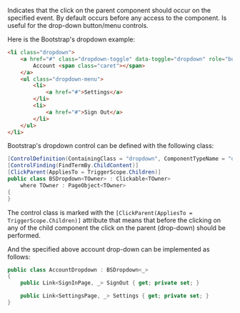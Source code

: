 Indicates that the click on the parent component should occur on the specified event. By default occurs before any access to the component. Is useful for the drop-down button/menu controls.

Here is the Bootstrap's dropdown example:

```html
<li class="dropdown">
    <a href="#" class="dropdown-toggle" data-toggle="dropdown" role="button">
        Account <span class="caret"></span>
    </a>
    <ul class="dropdown-menu">
        <li>
            <a href="#">Settings</a>
        </li>
        <li>
            <a href="#">Sign Out</a>
        </li>
    </ul>
</li>
```

Bootstrap's dropdown control can be defined with the following class:

```cs
[ControlDefinition(ContainingClass = "dropdown", ComponentTypeName = "dropdown")]
[ControlFinding(FindTermBy.ChildContent)]
[ClickParent(AppliesTo = TriggerScope.Children)]
public class BSDropdown<TOwner> : Clickable<TOwner>
    where TOwner : PageObject<TOwner>
{
}
```

The control class is marked with the `[ClickParent(AppliesTo = TriggerScope.Children)]` attribute that means that before the clicking on any of the child component the click on the parent (drop-down) should be performed.

And the specified above account drop-down can be implemented as follows:

```cs
public class AccountDropdown : BSDropdown<_>
{
    public Link<SignInPage, _> SignOut { get; private set; }

    public Link<SettingsPage, _> Settings { get; private set; }
}
```
